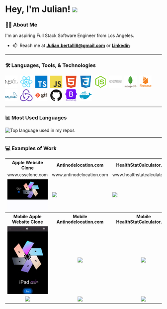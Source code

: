 <h1>
  Hey, I'm Julian!
  <img src="https://media.giphy.com/media/hvRJCLFzcasrR4ia7z/giphy.gif" width="30px"/>
</h1>

### 👨‍💻 About Me

I'm an aspiring Full Stack Software Engineer from Los Angeles.

- :mailbox: &nbsp;Reach me at <b>Julian.bertalli9@gmail.com</b> or <b>[Linkedin](https://www.linkedin.com/in/julianbertalli/)</b>

---

### 🛠️ Languages, Tools, & Technologies

<div>
  <img src="https://github.com/devicons/devicon/blob/master/icons/nextjs/nextjs-original-wordmark.svg" title="NextJS" width="40" height="40" />&nbsp;
  <img src="https://github.com/devicons/devicon/blob/master/icons/react/react-original.svg" title="React" alt="React" width="40" height="40" />&nbsp;
  <img src="https://github.com/devicons/devicon/blob/master/icons/typescript/typescript-original.svg" title="TypeScript" width="40" height="40" />&nbsp;
  <img src="https://github.com/devicons/devicon/blob/master/icons/javascript/javascript-original.svg" title="JavaScript" width="40" height="40" />&nbsp;
  <img src="https://github.com/devicons/devicon/blob/master/icons/html5/html5-plain.svg" title="HTML5" width="40" height="40" />&nbsp;
  <img src="https://github.com/devicons/devicon/blob/master/icons/css3/css3-original.svg" title="CSS5" width="40" height="40" />&nbsp;
  <img src="https://github.com/devicons/devicon/blob/master/icons/nodejs/nodejs-plain.svg" title="NodeJS" width="40" height="40" />&nbsp;
  <img src="https://github.com/devicons/devicon/blob/master/icons/express/express-original-wordmark.svg" title="Express" width="40" height="40" />&nbsp;
  <img src="https://github.com/devicons/devicon/blob/master/icons/mongodb/mongodb-original-wordmark.svg" title="MongoDB" width="40" height="40" />&nbsp;
  <img src="https://github.com/devicons/devicon/blob/master/icons/firebase/firebase-plain-wordmark.svg" title="Firebase" width="40" height="40" />&nbsp;
  <img src="https://github.com/devicons/devicon/blob/master/icons/mysql/mysql-plain-wordmark.svg" title="MySQL" width="40" height="40" />&nbsp;
  <img src="https://github.com/devicons/devicon/blob/master/icons/redux/redux-original.svg" title="Redux" width="40" height="40" />&nbsp;
  <img src="https://github.com/devicons/devicon/blob/master/icons/git/git-original-wordmark.svg" title="Git" width="40" height="40" />&nbsp;
  <img src="https://github.com/devicons/devicon/blob/master/icons/github/github-original.svg" title="GitHub" width="40" height="40" />&nbsp;
  <img src="https://github.com/devicons/devicon/blob/master/icons/bootstrap/bootstrap-original-wordmark.svg" title="Bootstrap" width="40" height="40" />&nbsp;
  <img src="https://github.com/devicons/devicon/blob/master/icons/docker/docker-plain.svg" title="Docker" width="40" height="40" />&nbsp;
</div>

---

### 📊 Most Used Languages
<div align="left">
  <img width="" src="https://github-readme-stats.vercel.app/api/top-langs/?username=Jbertalli&layout=compact&hide_title=1&card_width=300" alt="Top language used in my repos" />
</div>

---

### 💻 Examples of Work

<table>
  <tr>
    <th>
      Apple Website Clone
    </th>
    <th>
      Antinodelocation.com
    </th>
    <th>
      HealthStatCalculator.com
    </th>
    <th>
      Testandgrade.com
    </th>
    <th>
      Advertisementgenerator.com
    </th>
  </tr>
  <tr>
    <td align="center">
      www.cssclone.com
    </td>
    <td align="center">
      www.antinodelocation.com
    </td>
    <td align="center">
      www.healthstatcalculator.com
    </td>
    <td align="center">
      www.testandgrade.com
    </td>
    <td align="center">
      www.advertisementgenerator.com
    </td>
  </tr>
  <tr>
    <td>
      <img src="https://github.com/Jbertalli/Jbertalli/blob/main/ipad.gif?raw=true" width="300" />
    </td>
    <td>
      <img src="https://github.com/Jbertalli/Jbertalli/blob/main/?raw=true" width="300" />
    </td>
    <td>
      <img src="https://github.com/Jbertalli/Jbertalli/blob/main/?raw=true" width="300" />
    </td>
  </tr>
  <tr>
    <th>
      Mobile Apple Website Clone
    </th>
    <th>
      Mobile Antinodelocation.com
    </th>
    <th>
      Mobile HealthStatCalculator.com
    </th>
    <th>
      Mobile Testandgrade.com
    </th>
    <th>
      Mobile Advertisementgenerator.com
    </th>
  </tr>
  <tr>
    <td align="center">
      <img src="https://github.com/Jbertalli/Jbertalli/blob/main/mobile_ipad_recording.gif?raw=true" width="150" />
    </td>
    <td align="center">
      <img src="https://github.com/Jbertalli/Jbertalli/blob/main/?raw=true" width="150" />
    </td>
    <td align="center">
      <img src="https://github.com/Jbertalli/Jbertalli/blob/main/mobile_HealthStat.gif?raw=true" width="150" />
    </td>
  </tr>
  <tr>
    <td align="center">
      <img src="https://github.com/Jbertalli/Jbertalli/blob/main/?raw=true" width="150" />
    </td>
    <td align="center">
      <img src="https://github.com/Jbertalli/Jbertalli/blob/main/?raw=true" width="150" />
    </td>
    <td align="center">
      <img src="https://github.com/Jbertalli/Jbertalli/blob/main/?raw=true" width="150" />
    </td>
    <td align="center">
      <img src="https://github.com/Jbertalli/Jbertalli/blob/main/?raw=true" width="150" />
    </td>
    <td align="center">
      <img src="https://github.com/Jbertalli/Jbertalli/blob/main/?raw=true" width="150" />
    </td>
  </tr>
</table>
  
  
<!--
---

### 🔥 My Stats:

[![GitHub Streak](http://github-readme-streak-stats.herokuapp.com?user=Jbertalli&theme=dark&background=000000)](https://git.io/streak-stats)
-->
